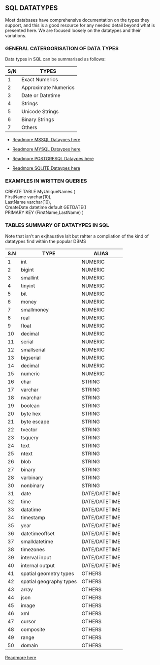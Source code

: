 ## SQL DATATYPES
Most databases have comprehensive documentation on the types they support, and this is a good resource for any needed detail beyond 
what is presented here. We are focused loosely on the datatypes and their variations.


### GENERAL CATERGORISATION OF DATA TYPES
Data types in SQL can be summarised as follows:

|S/N|TYPES|
|----|----|
|1|Exact Numerics|
|2|Approximate Numerics|
|3|Date or Datetime|
|4|Strings |
|5|Unicode Strings|
|6|Binary Strings|
|7|Others|

- [Readmore MSSQL Dataypes here](https://learn.microsoft.com/en-us/sql/t-sql/data-types/data-types-transact-sql?view=sql-server-ver16)

- [Readmore MYSQL Dataypes here](https://dev.mysql.com/doc/refman/8.0/en/data-types.html)

- [Readmore POSTGRESQL Dataypes here](https://www.postgresql.org/docs/current/datatype.html)

- [Readmore SQLITE Dataypes here](https://www.sqlite.org/datatype3.html)


### EXAMPLES IN WRITTEN QUERIES

CREATE TABLE MyUniqueNames (     
                FirstName varchar(10),     
                LastName varchar(10),     
                CreateDate datetime default GETDATE()     
                PRIMARY KEY (FirstName,LastName) 
            )


### TABLES SUMMARY OF DATATYPES IN SQL
Note that isn't an exjhaustive lsit but rahter a compliation of the kind of datatypes find within the popular DBMS

|S.N|TYPE   |ALIAS  |
|---|---    |----   |
|1|int|NUMERIC|
|2|bigint|NUMERIC|
|3|smallint|NUMERIC|
|4|tinyint|NUMERIC|
|5|bit|NUMERIC|
|6|money|NUMERIC|
|7|smallmoney|NUMERIC|
|8|real|NUMERIC|
|9|float|NUMERIC|
|10|decimal|NUMERIC|
|11|serial|NUMERIC|
|12|smallserial|NUMERIC|
|13|bigserial|NUMERIC|
|14|decimal|NUMERIC|
|15|numeric|NUMERIC|
|16|char|STRING|
|17|varchar|STRING|
|18|nvarchar|STRING|
|19|boolean|STRING|
|20|byte hex|STRING|
|21|byte escape|STRING|
|22|tvector|STRING|
|23|tsquery|STRING|
|24|text|STRING|
|25|ntext|STRING|
|26|blob|STRING|
|27|binary|STRING|
|28|varbinary|STRING|
|30|nonbinary|STRING|
|31|date|DATE/DATETIME|
|32|time|DATE/DATETIME|
|33|datatime|DATE/DATETIME|
|34|timestamp|DATE/DATETIME|
|35|year|DATE/DATETIME|
|36|datetimeoffset|DATE/DATETIME|
|37|smalldatetime|DATE/DATETIME|
|38|timezones|DATE/DATETIME|
|39|interval input|DATE/DATETIME|
|40|internal output|DATE/DATETIME|
|41|spatial geometry types|OTHERS|
|42|spatial geography types|OTHERS|
|43|array|OTHERS|
|44|json|OTHERS|
|45|image|OTHERS|
|46|xml|OTHERS|
|47|cursor|OTHERS|
|48|composite|OTHERS|
|49|range|OTHERS|
|50|domain|OTHERS|


[Readmore here]()